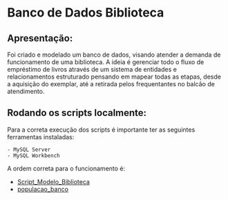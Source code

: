 # Banco de Dados Biblioteca 
## Apresentação: 
Foi criado e modelado um banco de dados, visando atender a demanda de funcionamento de uma biblioteca. 
A ideia é gerenciar todo o fluxo de empréstimo de livros através de um sistema de entidades e relacionamentos estruturado pensando em mapear todas as etapas, desde a aquisição do exemplar, até a retirada pelos frequentantes no balcão de atendimento. 

## Rodando os scripts localmente: 
Para a correta execução dos scripts é importante ter as seguintes ferramentas instaladas: 

```
- MySQL Server 
- MySQL Workbench
```
A ordem correta para o funcionamento é:

* <a href="./scripts/Script_Modelo_Biblioteca.sql">Script_Modelo_Biblioteca</a> 
* <a href="./scripts/populacao_banco.sql">populacao_banco</a> 